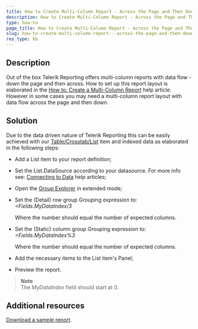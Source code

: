 ```yaml
---
title: How to Create Multi-Column Report - Across the Page and Then Down
description: How to Create Multi-Column Report - Across the Page and Then Down.
type: how-to
page_title: How to Create Multi-Column Report - Across the Page and Then Down
slug: how-to-create-multi-column-report---across-the-page-and-then-down
res_type: kb
---
```

## Description
Out of the box Telerik Reporting offers multi-column reports with data flow - down the page and then across. How to set up this report layout is elaborated in the <a href="../advanced-creating-multi-column-reports" target="_blank">How to: Create a Multi-Column Report</a> help article. However in some cases you may need a multi-column report layout with data flow across the page and then down.   
   
## Solution  
 Due to the data driven nature of Telerik Reporting this can be easily achieved with our <a href="../table-working-with-table-cross-table-list-items" target="_blank">Table/Crosstab/List</a> item and indexed data as elaborated in the following steps:  
 
- Add a List item to your report definition;
- Set the List.DataSource according to your datasource. For more info see: <a href="../designing-reports-connecting-data-to-report" target="_blank">Connecting to Data</a> help articles;
- Open the <a href="../ui-group-explorer" target="_blank">Group Explorer</a> in extended mode;
- Set the (Detail) row group Grouping expression to:  
 *=Fields.MyDataIndex/3*  

    Where the number should equal the number of expected columns.
- Set the (Static) column group Grouping expression to:  
 *=Fields.MyDataIndex%3*  

    Where the number should equal the number of expected columns.
- Add the necessary items to the List item's Panel;
- Preview the report.  
 
 > **Note**
> <br />
> The *MyDataIndex* field should start at 0.
 
 ## Additional resources
[Download a sample report](resources/MultiColumnReport.zip).


